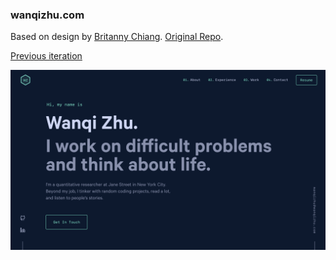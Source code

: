 ### wanqizhu.com

Based on design by [Britanny Chiang](https://www.brittanychiang.com).
[Original Repo](https://github.com/bchiang7/v4).

[Previous iteration](https://github.com/wanqizhu/_personal_website_v1)

![demo](src/images/demo.png)
